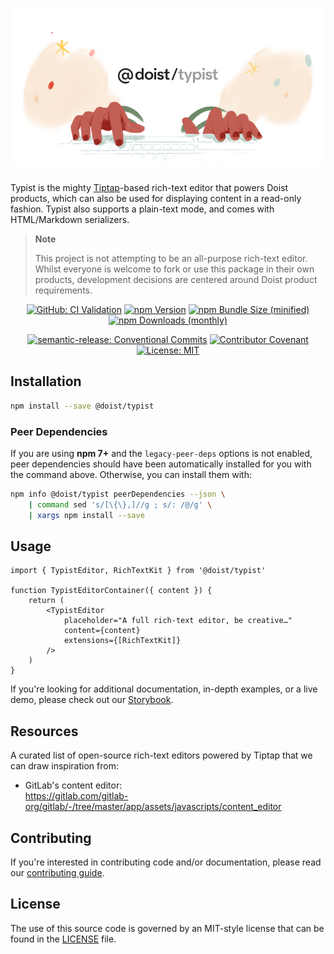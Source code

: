 <div align="center">
    <h1>
        <picture>
            <source media="(prefers-color-scheme: dark)" srcSet="https://github.com/Doist/typist/blob/main/.github/assets/logo-dark.png?raw=true" />
            <img src="https://github.com/Doist/typist/blob/main/.github/assets/logo-light.png?raw=true" />
        </picture>
    </h1>
</div>

Typist is the mighty [Tiptap](https://tiptap.dev/)-based rich-text editor that powers Doist products, which can also be used for displaying content in a read-only fashion. Typist also supports a plain-text mode, and comes with HTML/Markdown serializers.

> **Note**
>
> This project is not attempting to be an all-purpose rich-text editor. Whilst everyone is welcome to fork or use this package in their own products, development decisions are centered around Doist product requirements.

<div align="center">

[![GitHub: CI Validation](https://github.com/Doist/typist/actions/workflows/check-ci-validation.yml/badge.svg?branch=main)](https://github.com/Doist/typist/actions/workflows/check-ci-validation.yml?query=branch%3Amain)
[![npm Version](https://img.shields.io/npm/v/@doist/typist)](https://www.npmjs.com/package/@doist/typist)
[![npm Bundle Size (minified)](https://img.shields.io/bundlephobia/min/@doist/typist)](https://bundlephobia.com/package/@doist/typist)
[![npm Downloads (monthly)](https://img.shields.io/npm/dm/@doist/typist?color=blue)](https://npmtrends.com/@doist/typist)

[![semantic-release: Conventional Commits](https://img.shields.io/badge/semantic--release-Conventional%20Commits-e10079?logo=semantic-release)](https://github.com/semantic-release/semantic-release)
[![Contributor Covenant](https://img.shields.io/badge/Contributor%20Covenant-2.1-4baaaa.svg)](CODE_OF_CONDUCT.md)
[![License: MIT](https://img.shields.io/github/license/doist/typist)](LICENSE.md)

</div>

## Installation

```sh
npm install --save @doist/typist
```

### Peer Dependencies

If you are using **npm 7+** and the `legacy-peer-deps` options is not enabled, peer dependencies should have been automatically installed for you with the command above. Otherwise, you can install them with:

```sh
npm info @doist/typist peerDependencies --json \
    | command sed 's/[\{\},]//g ; s/: /@/g' \
    | xargs npm install --save
```

## Usage

```tsx
import { TypistEditor, RichTextKit } from '@doist/typist'

function TypistEditorContainer({ content }) {
    return (
        <TypistEditor
            placeholder="A full rich-text editor, be creative…"
            content={content}
            extensions={[RichTextKit]}
        />
    )
}
```

If you're looking for additional documentation, in-depth examples, or a live demo, please check out our [Storybook](https://typist.doist.dev/).

## Resources

A curated list of open-source rich-text editors powered by Tiptap that we can draw inspiration from:

-   GitLab's content editor:\
    https://gitlab.com/gitlab-org/gitlab/-/tree/master/app/assets/javascripts/content_editor

## Contributing

If you're interested in contributing code and/or documentation, please read our [contributing guide](CONTRIBUTING.md).

## License

The use of this source code is governed by an MIT-style license that can be found in the [LICENSE](LICENSE) file.

